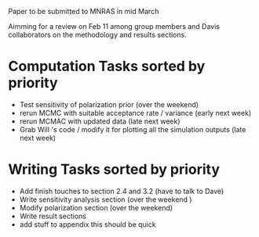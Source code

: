 Paper to be submitted to MNRAS in mid March

Aimming for a review on Feb 11 among group members and Davis collaborators
on the methodology and results sections.

Computation Tasks sorted by priority  
=====
* Test sensitivity of polarization prior (over the weekend)
* rerun MCMC with suitable acceptance rate / variance (early next week) 
* rerun MCMAC with updated data (late next week) 
* Grab Will 's code / modify it for plotting all the simulation outputs
  (late next week) 

Writing Tasks sorted by priority  
=====
* Add finish touches to section 2.4 and 3.2 (have to talk to Dave) 
* Write sensitivity analysis section (over the weekend )  
* Modify polarization section (over the weekend) 
* Write result sections  
* add stuff to appendix this should be quick


